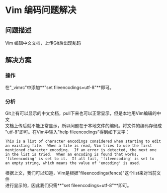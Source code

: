 # Vim 编码问题解决

## 问题描述  
Vim 编辑中文文档，上传Git后出现乱码

## 解决方案  
### 操作  
在"_vimrc"中添加**"set fileencodings=utf-8"**即可。

### 分析  
Git上有可以显示的中文文档，pull下来也可以正常显示，但是本地用Vim编辑的中文  
文档上传后就不能正常显示，所以问题在于本地文件的编码。将文件的编码存储成  
"utf-8"即可。在Vim中输入"help fileencodings"得到如下文字：

	This is a list of character encodings considered when starting to edit
	an existing file.  When a file is read, Vim tries to use the first
	mentioned character encoding.  If an error is detected, the next one
	in the list is tried.  When an encoding is found that works, 
	'fileencoding' is set to it.  If all fail, 'fileencoding' is set to
	an empty string, which means the value of 'encoding' is used.

根据上文，我们可以知道，Vim是根据"fileencodings(fencs)"这个list来对当前文件  
进行显示的，因此我们只需**"set fileencodings=utf-8"**即可。
